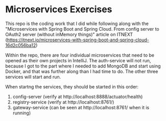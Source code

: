 # Microservices Exercises

This repo is the coding work that I did while following along with the "Microservices with Spring Boot and Spring Cloud. From config server to OAuth2 server (without inMemory things)" article on ITNEXT (https://itnext.io/microservices-with-spring-boot-and-spring-cloud-16d2c056ba12)

Within the repo, there are four individual microservices that need to be opened as their own projects in IntelliJ. The auth-service will not run, because I got to the part where I needed to add MongoDB and start using Docker, and that was further along than I had time to do. The other three services will start and run.

When startng the services, they should be started in this order:
1. config-server (verify at http://localhost:8888/actuator/health)
2. registry-service (verify at http://localhost:8761/)
3. gateway-service (can be seen at http://localhost:8761/ when it is running)
